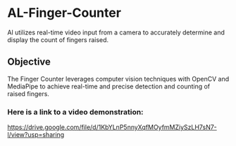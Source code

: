 # AL-Finger-Counter
Al utilizes real-time video input from a camera to accurately determine and display the count of fingers raised.

## Objective
The Finger Counter leverages computer vision techniques with OpenCV and MediaPipe to achieve real-time and precise detection and counting of raised fingers.

### Here is a link to a video demonstration: 
https://drive.google.com/file/d/1KbYLnP5nnyXqfMOyfmMZiySzLH7sN7-l/view?usp=sharing
